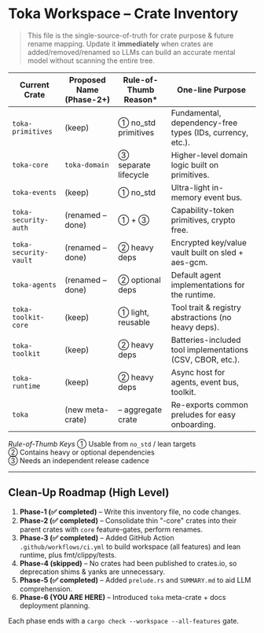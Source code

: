 # Toka Workspace – Crate Inventory

> This file is the single-source-of-truth for crate purpose & future rename mapping.  Update it **immediately** when crates are added/removed/renamed so LLMs can build an accurate mental model without scanning the entire tree.

| Current Crate           | Proposed Name (Phase-2+) | Rule-of-Thumb Reason* | One-line Purpose |
|-------------------------|---------------------------|-----------------------|------------------|
| `toka-primitives`       | (keep)                    | ① no_std primitives  | Fundamental, dependency-free types (IDs, currency, etc.). |
| `toka-core`             | `toka-domain`             | ③ separate lifecycle | Higher-level domain logic built on primitives. |
| `toka-events`           | (keep)                    | ① no_std             | Ultra-light in-memory event bus. |
| `toka-security-auth`    | (renamed – done)          | ① + ③                | Capability-token primitives, crypto free. |
| `toka-security-vault`   | (renamed – done)          | ② heavy deps         | Encrypted key/value vault built on sled + aes-gcm. |
| `toka-agents`           | (renamed – done)          | ② optional deps      | Default agent implementations for the runtime. |
| `toka-toolkit-core`     | (keep)                    | ① light, reusable    | Tool trait & registry abstractions (no heavy deps). |
| `toka-toolkit`          | (keep)                    | ② heavy deps         | Batteries-included tool implementations (CSV, CBOR, etc.). |
| `toka-runtime`          | (keep)                    | ② heavy deps         | Async host for agents, event bus, toolkit. |
| `toka`                  | (new meta-crate)          | – aggregate crate    | Re-exports common preludes for easy onboarding. |

*Rule-of-Thumb Keys*
① Usable from `no_std` / lean targets  
② Contains heavy or optional dependencies  
③ Needs an independent release cadence

---

## Clean-Up Roadmap (High Level)

1. **Phase-1 (✅ completed)** – Write this inventory file, no code changes.
2. **Phase-2 (✅ completed)** – Consolidate thin "-core" crates into their parent crates with `core` feature-gates, perform renames.
3. **Phase-3 (✅ completed)** – Added GitHub Action `.github/workflows/ci.yml` to build workspace (all features) and lean runtime, plus fmt/clippy/tests.
4. **Phase-4 (skipped)** – No crates had been published to crates.io, so deprecation shims & yanks are unnecessary.
5. **Phase-5 (✅ completed)** – Added `prelude.rs` and `SUMMARY.md` to aid LLM comprehension.
6. **Phase-6 (YOU ARE HERE)** – Introduced `toka` meta-crate + docs deployment planning.

Each phase ends with a `cargo check --workspace --all-features` gate. 